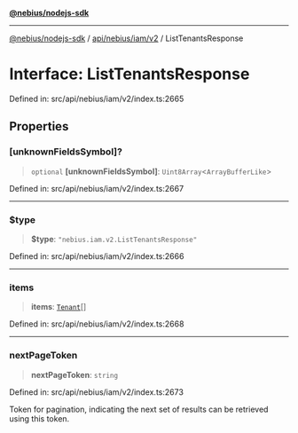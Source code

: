 [**@nebius/nodejs-sdk**](../../../../../README.md)

***

[@nebius/nodejs-sdk](../../../../../README.md) / [api/nebius/iam/v2](../README.md) / ListTenantsResponse

# Interface: ListTenantsResponse

Defined in: src/api/nebius/iam/v2/index.ts:2665

## Properties

### \[unknownFieldsSymbol\]?

> `optional` **\[unknownFieldsSymbol\]**: `Uint8Array`\<`ArrayBufferLike`\>

Defined in: src/api/nebius/iam/v2/index.ts:2667

***

### $type

> **$type**: `"nebius.iam.v2.ListTenantsResponse"`

Defined in: src/api/nebius/iam/v2/index.ts:2666

***

### items

> **items**: [`Tenant`](Tenant.md)[]

Defined in: src/api/nebius/iam/v2/index.ts:2668

***

### nextPageToken

> **nextPageToken**: `string`

Defined in: src/api/nebius/iam/v2/index.ts:2673

Token for pagination, indicating the next set of results can be retrieved using this token.
